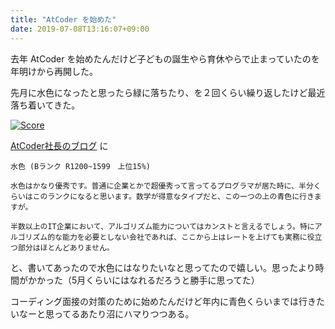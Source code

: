 ```yaml
---
title: "AtCoder を始めた"
date: 2019-07-08T13:16:07+09:00
---
```


去年 AtCoder を始めたんだけど子どもの誕生やら育休やらで止まっていたのを年明けから再開した。

先月に水色になったと思ったら緑に落ちたり、を２回くらい繰り返したけど最近落ち着いてきた。

[![Score](https://atcoder.jp/users/takecian)](/images/atcoder_20190708)

[AtCoder社長のブログ](http://chokudai.hatenablog.com/entry/2019/02/11/155904) に

```
水色 (Bランク R1200~1599　上位15%)

水色はかなり優秀です。普通に企業とかで超優秀って言ってるプログラマが居た時に、半分くらいはこのランクになると思います。数学が得意なタイプだと、この一つの上の青色に行きますが。

半数以上のIT企業において、アルゴリズム能力についてはカンストと言えるでしょう。特にアルゴリズム的な能力を必要としない会社であれば、ここから上はレートを上げても実務に役立つ部分はほとんどありません。
```

と、書いてあったので水色にはなりたいなと思ってたので嬉しい。思ったより時間がかかった（5月くらいにはなれるだろうと勝手に思ってた）

コーディング面接の対策のために始めたんだけど年内に青色くらいまでは行きたいなーと思ってるあたり沼にハマりつつある。

